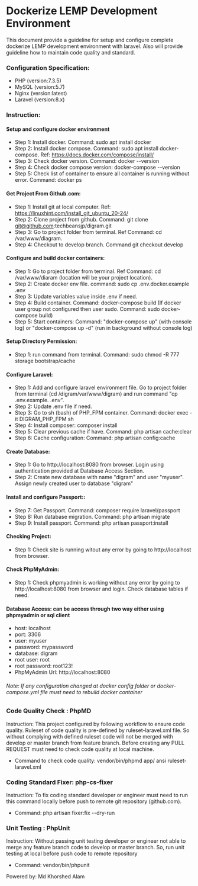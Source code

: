 # Dockerize LEMP Development Environment
This document provide a guideline for setup and configure complete dockerize LEMP development environment with laravel. Also will provide guideline how to maintain code quality and standard.

### Configuration Specification:
* PHP (version:7.3.5)
* MySQL (version:5.7)
* Nginx (version:latest)
* Laravel (version:8.x)

### Instruction: 
#### Setup and configure docker environment
- Step 1: Install docker. Command: sudo apt install docker
- Step 2: Install docker compose. Command: sudo apt install docker-compose. Ref: https://docs.docker.com/compose/install/
- Step 3: Check docker version. Command: docker --version
- Step 4: Check docker compose version: docker-compose --version
- Step 5: Check list of container to ensure all container is running without error. Command: docker ps

#### Get Project From Github.com:
- Step 1: Install git at local computer. Ref: https://linuxhint.com/install_git_ubuntu_20-24/
- Step 2: Clone project from github. Command: git clone git@github.com:techbeansjp/digram.git
- Step 3: Go to project folder from terminal. Ref Command: cd /var/www/diagram.
- Step 4: Checkout to develop branch. Command git checkout develop

#### Configure and build docker containers:
- Step 1: Go to project folder from terminal. Ref Command: cd /var/www/diaram (location will be your project location).
- Step 2: Create docker env file. command: sudo cp .env.docker.example .env
- Step 3: Update variables value inside .env if need.
- Step 4: Build container. Command: docker-compose build (If docker user group not configured then user sudo. Command: sudo docker-compose build)
- Step 5: Start containers: Command: "docker-compose up" (with console log) or "docker-compose up -d" (run in background without console log)

#### Setup Directory Permission:
- Step 1: run command from terminal. Command: sudo chmod -R 777 storage bootstrap/cache

#### Configure Laravel:
- Step 1: Add and configure laravel environment file. Go to project folder from terminal (cd /digram/var/www/digram) and run command "cp .env.example. .env".
- Step 2: Update .env file if need.
- Step 3: Go to sh (bash) of PHP_FPM container. Command: docker exec -it DIGRAM_PHP_FPM sh
- Step 4: Install composer: composer install
- Step 5: Clear previous cache if have. Command: php artisan cache:clear
- Step 6: Cache configuration: Command: php artisan config:cache 

#### Create Database:
- Step 1: Go to http://localhost:8080 from browser. Login using authentication provided at Database Access Section.
- Step 2: Create new database with name "digram" and user "myuser". Assign newly created user to database "digram"

#### Install and configure Passport::
- Step 7: Get Passport. Command: composer require laravel/passport 
- Step 8: Run database migration. Command: php artisan migrate 
- Step 9: Install passport. Command: php artisan passport:install 

#### Checking Project:
- Step 1: Check site is running witout any error by going to http://localhost from browser.

#### Check PhpMyAdmin:
- Step 1: Check phpmyadmin is working without any error by going to http://localhost:8080 from browser and login. Check database tables if need.

#### Database Access: can be access through two way either using phpmyadmin or sql client 
- host: localhost
- port: 3306
- user: myuser
- password: mypassword
- database: digram 
- root user: root 
- root password: root123!
- PhpMyAdmin Url: http://localhost:8080

###### Note: If any configuration changed at docker config folder or docker-compose.yml file must need to rebuild docker container

### Code Quality Check : PhpMD 
Instruction: This project configured by following workflow to ensure code quality. Ruleset of code quality is pre-defined by ruleset-laravel.xml file. So without complying with defined ruleset code will not be merged with develop or master branch from feature branch.
Before creating any PULL REQUEST must need to check code quality at local machine.
- Command to check code quality: vendor/bin/phpmd app/ ansi ruleset-laravel.xml

### Coding Standard Fixer: php-cs-fixer
Instruction: To fix coding standard developer or engineer must need to run this command locally before push to remote git repository (github.com).
- Command: php artisan fixer:fix --dry-run

### Unit Testing : PhpUnit
Instruction: Without passing unit testing developer or engineer not able to merge any feature branch code to develop or master branch. So, run unit testing at local before push code to remote repository
- Command: vendor/bin/phpunit

Powered by: Md Khorshed Alam
